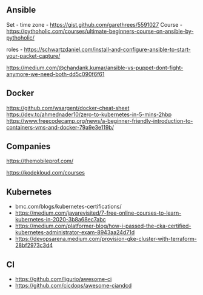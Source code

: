 
## Ansible

Set - time zone - https://gist.github.com/garethrees/5591027
Course  -  https://pythoholic.com/courses/ultimate-beginners-course-on-ansible-by-pythoholic/

roles - https://schwartzdaniel.com/install-and-configure-ansible-to-start-your-packet-capture/

https://medium.com/@chandank.kumar/ansible-vs-puppet-dont-fight-anymore-we-need-both-dd5c090f6f61


## Docker

https://github.com/wsargent/docker-cheat-sheet
https://dev.to/ahmednader10/zero-to-kubernetes-in-5-mins-2hbp
https://www.freecodecamp.org/news/a-beginner-friendly-introduction-to-containers-vms-and-docker-79a9e3e119b/

## Companies
https://themobileprof.com/

https://kodekloud.com/courses

## Kubernetes
- bmc.com/blogs/kubernetes-certifications/
- https://medium.com/javarevisited/7-free-online-courses-to-learn-kubernetes-in-2020-3b8a68ec7abc
- https://medium.com/platformer-blog/how-i-passed-the-cka-certified-kubernetes-administrator-exam-8943aa24d71d
- https://devopsarena.medium.com/provision-gke-cluster-with-terraform-28bf2973c3d4

## CI
- https://github.com/ligurio/awesome-ci
- https://github.com/cicdops/awesome-ciandcd
